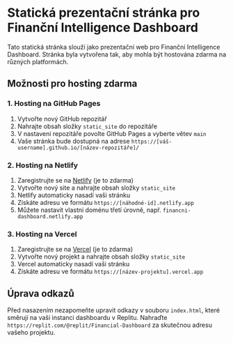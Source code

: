 # Statická prezentační stránka pro Finanční Intelligence Dashboard

Tato statická stránka slouží jako prezentační web pro Finanční Intelligence Dashboard. Stránka byla vytvořena tak, aby mohla být hostována zdarma na různých platformách.

## Možnosti pro hosting zdarma

### 1. Hosting na GitHub Pages

1. Vytvořte nový GitHub repozitář
2. Nahrajte obsah složky `static_site` do repozitáře
3. V nastavení repozitáře povolte GitHub Pages a vyberte větev `main`
4. Vaše stránka bude dostupná na adrese `https://[váš-username].github.io/[název-repozitáře]/`

### 2. Hosting na Netlify

1. Zaregistrujte se na [Netlify](https://www.netlify.com/) (je to zdarma)
2. Vytvořte nový site a nahrajte obsah složky `static_site`
3. Netlify automaticky nasadí vaši stránku
4. Získáte adresu ve formátu `https://[náhodné-id].netlify.app`
5. Můžete nastavit vlastní doménu třetí úrovně, např. `financni-dashboard.netlify.app`

### 3. Hosting na Vercel

1. Zaregistrujte se na [Vercel](https://vercel.com/) (je to zdarma)
2. Vytvořte nový projekt a nahrajte obsah složky `static_site`
3. Vercel automaticky nasadí vaši stránku
4. Získáte adresu ve formátu `https://[název-projektu].vercel.app`

## Úprava odkazů

Před nasazením nezapomeňte upravit odkazy v souboru `index.html`, které směrují na vaši instanci dashboardu v Replitu. Nahraďte `https://replit.com/@replit/Financial-Dashboard` za skutečnou adresu vašeho projektu.